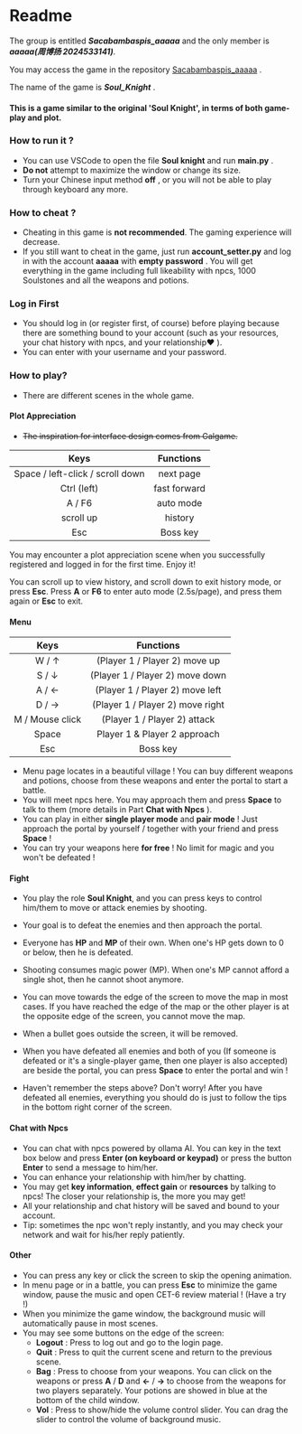 # Readme

The group is entitled ***Sacabambaspis_aaaaa*** and the only member is ***aaaaa(周博扬 2024533141)***.

You may access the game in the repository [Sacabambaspis_aaaaa](https://github.com/aaaaa114514-1/Sacabambaspis_aaaaa) .

The name of the game is ***Soul_Knight*** .

#### This is a game similar to the original 'Soul Knight', in terms of both **game-play** and **plot**.

### How to run it ?

- You can use VSCode to open the file **Soul knight** and run **main.py** .
- **Do not** attempt to maximize the window or change its size.
- Turn your Chinese input method **off** , or you will not be able to play through keyboard any more.

### How to cheat ?

- Cheating in this game is **not recommended**. The gaming experience will decrease.
- If you still want to cheat in the game, just run **account_setter.py** and log in with the account **aaaaa** with **empty password** . You will get everything in the game including full likeability with npcs, 1000 Soulstones and all the weapons and potions. 

### Log in First

- You should log in (or register first, of course) before playing because there are something bound to your account (such as your resources, your chat history with npcs, and your relationship❤ ).
- You can enter with your username and your password.

### How to play?

- There are different scenes in the whole game.

#### Plot Appreciation

- ~~The inspiration for interface design comes from Galgame.~~

|             **Keys**             | **Functions** |
| :------------------------------: | :-----------: |
| Space / left-click / scroll down |   next page   |
|           Ctrl (left)            | fast forward  |
|              A / F6              |   auto mode   |
|            scroll up             |    history    |
|               Esc                |   Boss key    |

You may encounter a plot appreciation scene when you successfully registered and logged in for the first time. Enjoy it!

You can scroll up to view history, and scroll down to exit history mode, or press **Esc**. Press **A** or **F6** to enter auto mode (2.5s/page), and press them again or **Esc** to exit.

#### Menu

|    **Keys**     |          **Functions**           |
| :-------------: | :------------------------------: |
|      W / ↑      |  (Player 1 / Player 2) move up   |
|      S / ↓      | (Player 1 / Player 2) move down  |
|      A / ←      | (Player 1 / Player 2) move left  |
|      D / →      | (Player 1 / Player 2) move right |
| M / Mouse click |   (Player 1 / Player 2) attack   |
|      Space      |   Player 1 & Player 2 approach   |
|       Esc       |             Boss key             |

- Menu page locates in a beautiful village ! You can buy different weapons and potions, choose from these weapons and enter the portal to start a battle.
- You will meet npcs here. You may approach them and press **Space** to talk to them (more details in Part **Chat with Npcs** ). 
- You can play in either **single player mode** and **pair mode** ! Just approach the portal by yourself / together with your friend and press **Space** !
- You can try your weapons here **for free** ! No limit for magic and you won't be defeated !

#### Fight

- You play the role **Soul Knight**, and you can press keys to control him/them to move or attack enemies by shooting.

- Your goal is to defeat the enemies and then approach the portal.
- Everyone has **HP** and **MP** of their own. When one's HP gets down to 0 or below, then he is defeated.
- Shooting consumes magic power (MP). When one's MP cannot afford a single shot, then he cannot shoot anymore.
- You can move towards the edge of the screen to move the map in most cases. If you have reached the edge of the map or the other player is at the opposite edge of the screen, you cannot move the map.
- When a bullet goes outside the screen, it will be removed.
- When you have defeated all enemies and both of you (If someone is defeated or it's a single-player game, then one player is also accepted) are beside the portal, you can press **Space** to enter the portal and win !

- Haven't remember the steps above? Don't worry! After you have defeated all enemies, everything you should do is just to follow the tips in the bottom right corner of the screen.

#### Chat with Npcs

- You can chat with npcs powered by ollama AI. You can key in the text box below and press **Enter (on keyboard or keypad)** or press the button **Enter** to send a message to him/her.
- You can enhance your relationship with him/her by chatting.
- You may get **key information**, **effect gain** or **resources** by talking to npcs! The closer your relationship is, the more you may get!
- All your relationship and chat history will be saved and bound to your account.
- Tip: sometimes the npc won't reply instantly, and you may check your network and wait for his/her reply patiently.

#### Other

- You can press any key or click the screen to skip the opening animation.
- In menu page or in a battle, you can press **Esc** to minimize the game window, pause the music and open CET-6 review material ! (Have a try !)
- When you minimize the game window, the background music will automatically pause in most scenes.
- You may see some buttons on the edge of the screen:
  - **Logout** : Press to log out and go to the login page.
  - **Quit** : Press to quit the current scene and return to the previous scene.
  - **Bag** : Press to choose from your weapons. You can click on the weapons or press **A** / **D** and **←** / **→** to choose from the weapons for two players separately. Your potions are showed in blue at the bottom of the child window.
  - **Vol** : Press to show/hide the volume control slider. You can drag the slider to control the volume of background music.

